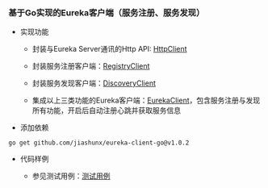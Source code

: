 
### 基于Go实现的Eureka客户端（服务注册、服务发现）

- 实现功能

   - 封装与Eureka Server通讯的Http API: [HttpClient](./client/http.go)

   - 封装服务注册客户端：[RegistryClient](./client/registry.go)

   - 封装服务发现客户端：[DiscoveryClient](./client/discovery.go)

   - 集成以上三类功能的Eureka客户端：[EurekaClient](./client/client.go)，包含服务注册与发现所有功能，开启后自动注册心跳并获取服务信息

- 添加依赖

```shell
go get github.com/jiashunx/eureka-client-go@v1.0.2
```

- 代码样例

   - 参见测试用例：[测试用例](./client/client_test.go)
